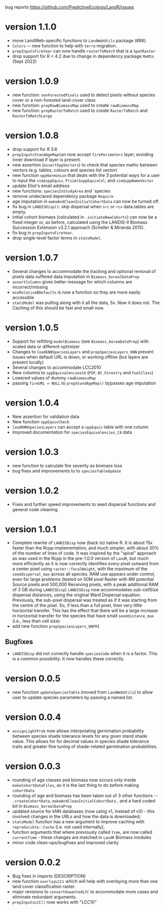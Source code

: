 bug reports <https://github.com/PredictiveEcology/LandR/issues>

version 1.1.0
=============
* move LandWeb-specific functions to `LandWebUtils` package (#86)
* `Colors` -- new function to help with `terra` migration.
* `prepInputsFireYear` can now handle `rasterToMatch` that is a `SpatRaster`
* drop support for R < 4.2 due to change in dependency package `MuMIn` (Sept 2022)

version 1.0.9
=============
* new function: `nonForestedPixels` used to detect pixels without species cover
or a non-forested land-cover class
* new function: `prepRawBiomassMap` used to create `rawBiomassMap`
* new function: `prepRasterToMatch` used to create `RasterToMatch` and `RasterToMatchLarge`

version 1.0.8
=============
* drop support for R 3.6
* `prepInputsStandAgeMap`can now accept `firePerimeters` layer, avoiding inner download if layer is present.
* new assertion (`assertSppVectors`) to check that species mathc between vectors (e.g. tables, colours and species list vector)
* new function `sppHarmonize` that deals with the 3 potential ways for a user to input the `sim$sppEquiv`, `P(sim)$sppEquivCol`, and `sim$sppNameVector`
* update Eliot's email address
* new functions: `speciesInStudyArea` and `species
* remove undeclared dependency package `Require`
* age imputation in `makeAndCleanInitialCohortData` can now be turned off.
* fix bug in `LANDISDisp()`: skip dispersal when `src` or `rcv` data.tables are empty.
* initial cohort biomass (calculated in `.initiateNewCohorts`) can now be a fixed integer or, as before, calculated using the LANDIS-II Biomass Succession Extension v3.2.1 approach (Scheller & Miranda 2015).
* fix bug in `prepInputsFireYear`.
* drop single-level factor terms in `statsModel`.

version 1.0.7
=============
* Several changes to accommodate the tracking and optional removal of pixels
data suffered data imputation in `Biomass_borealDataPrep`
* `assertColumns` gives better message for which columns are incorrect/missing
* `minRelativeBDefaults` is now a function so they are more easily accessible 
* `statsModel` was pulling along with it all the data, 5x. Now it does not. The Caching of this should be fast and small now.
 
version 1.0.5
=============
* Support for refitting `modelBiomass` (see `Biomass_boreaDataPrep`) with scaled data or different optimizer
* Changes to `loadkNNSpeciesLayers` and `prepSpeciesLayers_KNN` prevent issues when default URL is down, or working offline (but layers are present locally)
* Several changes to accommodate LCC2010
* New columns to `sppEquivalenciesCA` (`PSP`, `BC_Forestry` and `FuelClass`)
* Lowered values of dummy `rawBiomassMap`
* passing `fireURL = NULL` to `prepStandAgeMap()` bypasses age imputation

version 1.0.4
=============
* New assertion for validation data
* New function `sppEquivCheck`
* `loadKNNSpeciesLayers` can accept a `sppEquiv` table with one column
* Improved documentation for `speciesEquivalencies_CA` data

version 1.0.3
=============
* new function to calculate fire severity as biomass loss
* bug fixes and improvements to to `speciesTableUpdate`

version 1.0.2
=============
* Fixes and further speed improvements to seed dispersal functions and general code cleaning

version 1.0.1
=============
* Complete rewrite of `LANDISDisp` now (back to) native R. It is about 15x faster than the Rcpp implementation, and much simpler, with about 30% of the number of lines of code. It was inspired by the "spiral" approach as was used in the Rcpp in the pre-1.0.0 version of `LandR`, but much more efficiently as it is now correctly identifies *every* pixel outward from a center pixel using `raster::focalWeight`, with the maximum of the `seeddispersal_max` across all species. RAM use appears under control, even for large problems (tested on 50M pixel Raster with 8M potential Source pixels and 500,000 Receiving pixels, with a peak additional RAM of 3 GB during `LANDISDisp`)
`LANDISDisp` now accommodates sub-cellSize dispersal distances, using the original Ward Dispersal equation. Previously, the sub-pixel dispersal was treated as if it was starting from the centre of the pixel. So, if less than a full pixel, then very little horizontal transfer. This has the effect that there will be a large increase in horizontal transfer for the species that have small `seeddistance_max` (i.e., less than cell size)
* add new function `prepSpeciesLayers_ONFRI`

## Bugfixes
* `LANDISDisp` did not correctly handle `speciesCode` when it is a factor. This is a common possibility. It now handles these correctly.

version 0.0.5
=============
* new function `updateSpeciesTable` (moved from `LandWebUtils`) to allow user to update species parameters by passing a named list.

version 0.0.4
=============
* `assignLightProb` now allows interpolating germination probability between species shade tolerance levels for any given stand shade value. This allows for for decimal values in species shade tolerance traits and greater fine tuning of shade-related germination probabilities.

version 0.0.3
=============
* rounding of age classes and biomass now occurs only inside `makeCohortDataFiles`, as it is the last thing to do before making `cohortData`
* rounding of age and biomass has been taken out of 3 other functions -- `.createCohortData`, `makeAndCleanInitialCohortData` , and a hard coded bit in `Biomass_borealDataPrep`
* updated source for kNN databases (now using v1, instead of v0) - this involved changes in the URLs and how the data is downloaded;
* `statsModel` function has a new argument to improve caching with `reproducible::Cache` (i.e. not used internally);
* function arguments that where previously called `time`, are now called `currentTime` - these changes are matched in `LandR` Biomass modules
* minor code clean-ups/bugfixes and improved clarity

version 0.0.2
=============
* Bug fixes in imports (DESCRIPTION)
* new function `overlayLCCs` which will help with overlaying more than one land cover classification raster.
* major revisions to `convertUnwantedLCC` to accommodate more cases and eliminate redundant arguments.
* `prepInputsLCC()` now works with "LCC10"
